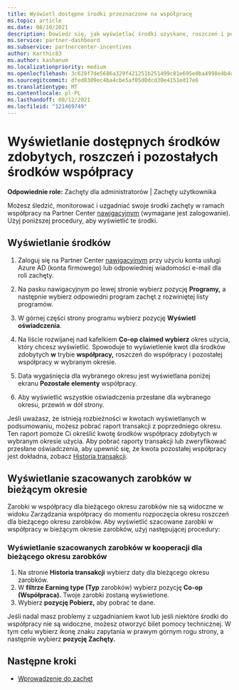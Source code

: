 ```yaml
---
title: Wyświetl dostępne środki przeznaczone na współpracę
ms.topic: article
ms.date: 08/10/2021
description: Dowiedz się, jak wyświetlać środki uzyskane, roszczeń i pozostałe środki współpracy, wyświetlać daty wygaśnięcia i uzgadniać niespójne kwoty.
ms.service: partner-dashboard
ms.subservice: partnercenter-incentives
author: Karthic83
ms.author: kashanum
ms.localizationpriority: medium
ms.openlocfilehash: 3c629f7de5686a329f421251b251499c81e695e0ba4998e4b4d3a3b7d4cfe944
ms.sourcegitcommit: dfed8309ec4ba4cbe5af05d0dcd30e4151ed17e6
ms.translationtype: MT
ms.contentlocale: pl-PL
ms.lasthandoff: 08/12/2021
ms.locfileid: "121469749"
---
```

# <a name="view-available-earned-claimed-and-remaining-co-op-funds"></a>Wyświetlanie dostępnych środków zdobytych, roszczeń i pozostałych środków współpracy

**Odpowiednie role:** Zachęty dla administratorów | Zachęty użytkownika

Możesz śledzić, monitorować i uzgadniać swoje środki zachęty w ramach współpracy na Partner Center [nawigacyjnym](https://partner.microsoft.com/dashboard/) (wymagane jest zalogowanie). Użyj poniższej procedury, aby wyświetlić te środki.

## <a name="view-your-funds"></a>Wyświetlanie środków

1. Zaloguj się na Partner Center [nawigacyjnym](https://partner.microsoft.com/dashboard/) przy użyciu konta usługi Azure AD (konta firmowego) lub odpowiedniej wiadomości e-mail dla roli zachęty.

2. Na pasku nawigacyjnym po lewej stronie wybierz pozycję **Programy,** a następnie wybierz odpowiedni program zachęt z rozwiniętej listy programów.

3. W górnej części strony programu wybierz pozycję **Wyświetl oświadczenia**.

4. Na liście rozwijanej nad kafelkiem **Co-op claimed wybierz** okres użycia, który chcesz wyświetlić. Spowoduje to wyświetlenie kwot dla środków zdobytych **w** trybie **współpracy,** roszczeń do współpracy i pozostałej współpracy w wybranym okresie. 

5. Data wygaśnięcia dla wybranego okresu jest wyświetlana poniżej ekranu **Pozostałe elementy** współpracy.  

6. Aby wyświetlić wszystkie oświadczenia przesłane dla wybranego okresu, przewiń w dół strony.

Jeśli uważasz, że istnieją rozbieżności w kwotach wyświetlanych w podsumowaniu, możesz pobrać raport transakcji z poprzedniego okresu. Ten raport pomoże Ci określić kwotę środków współpracy zdobytych w wybranym okresie użycia. Aby pobrać raporty transakcji lub zweryfikować przesłane oświadczenia, aby upewnić się, że kwota pozostałej współpracy jest dokładna, zobacz [Historia transakcji](./payout-statement.md#transaction-history).

## <a name="view-estimated-earnings-during-the-current-period"></a>Wyświetlanie szacowanych zarobków w bieżącym okresie
Zarobki w współpracy dla bieżącego okresu zarobków nie są widoczne w widoku Zarządzania współpracy do momentu rozpoczęcia okresu roszczeń dla bieżącego okresu zarobków. Aby wyświetlić szacowane zarobki w współpracy w bieżącym okresie zarobków, użyj następującej procedury:

### <a name="view-your-estimated-co-op-earnings-for-the-current-earning-period"></a>Wyświetlanie szacowanych zarobków w kooperacji dla bieżącego okresu zarobków

1. Na stronie **Historia transakcji** wybierz daty dla bieżącego okresu zarobków.
2. W **filtrze Earning type (Typ** zarobków) wybierz pozycję **Co-op (Współpraca).** Twoje zarobki zostaną wyświetlone.
3. Wybierz **pozycję Pobierz,** aby pobrać te dane.

Jeśli nadal masz problemy z uzgadnianiem kwot lub jeśli niektóre środki do współpracy nie są widoczne, możesz otworzyć bilet pomocy technicznej. W tym celu wybierz ikonę znaku zapytania w prawym górnym rogu strony, a następnie wybierz **pozycję Zachęty.**

## <a name="next-steps"></a>Następne kroki

- [Wprowadzenie do zachęt](incentives-get-started-intro.md)